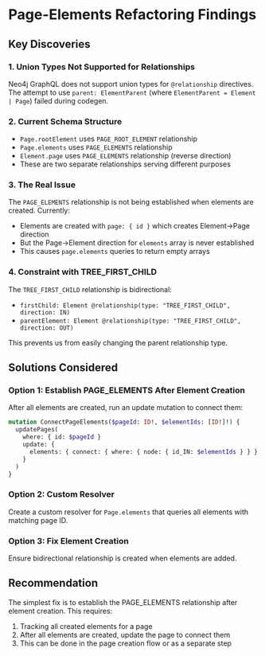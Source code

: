 # Page-Elements Refactoring Findings

## Key Discoveries

### 1. Union Types Not Supported for Relationships
Neo4j GraphQL does not support union types for `@relationship` directives. The attempt to use `parent: ElementParent` (where `ElementParent = Element | Page`) failed during codegen.

### 2. Current Schema Structure
- `Page.rootElement` uses `PAGE_ROOT_ELEMENT` relationship
- `Page.elements` uses `PAGE_ELEMENTS` relationship  
- `Element.page` uses `PAGE_ELEMENTS` relationship (reverse direction)
- These are two separate relationships serving different purposes

### 3. The Real Issue
The `PAGE_ELEMENTS` relationship is not being established when elements are created. Currently:
- Elements are created with `page: { id }` which creates Element→Page direction
- But the Page→Element direction for `elements` array is never established
- This causes `page.elements` queries to return empty arrays

### 4. Constraint with TREE_FIRST_CHILD
The `TREE_FIRST_CHILD` relationship is bidirectional:
- `firstChild: Element @relationship(type: "TREE_FIRST_CHILD", direction: IN)`
- `parentElement: Element @relationship(type: "TREE_FIRST_CHILD", direction: OUT)`

This prevents us from easily changing the parent relationship type.

## Solutions Considered

### Option 1: Establish PAGE_ELEMENTS After Element Creation
After all elements are created, run an update mutation to connect them:
```graphql
mutation ConnectPageElements($pageId: ID!, $elementIds: [ID!]!) {
  updatePages(
    where: { id: $pageId }
    update: {
      elements: { connect: { where: { node: { id_IN: $elementIds } } } }
    }
  )
}
```

### Option 2: Custom Resolver
Create a custom resolver for `Page.elements` that queries all elements with matching page ID.

### Option 3: Fix Element Creation
Ensure bidirectional relationship is created when elements are added.

## Recommendation

The simplest fix is to establish the PAGE_ELEMENTS relationship after element creation. This requires:
1. Tracking all created elements for a page
2. After all elements are created, update the page to connect them
3. This can be done in the page creation flow or as a separate step
